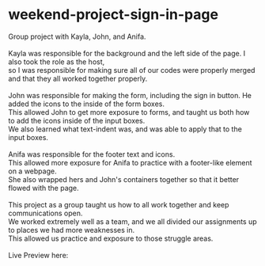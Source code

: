 # weekend-project-sign-in-page
Group project with Kayla, John, and Anifa.<br />
<br />
Kayla was responsible for the background and the left side of the page. I also took the role as the host,<br />
so I was responsible for making sure all of our codes were properly merged and that they all worked together properly.<br />
<br />
John was responsible for making the form, including the sign in button. He added the icons to the inside of the form boxes.<br />
This allowed John to get more exposure to forms, and taught us both how to add the icons inside of the input boxes.<br />
We also learned what text-indent was, and was able to apply that to the input boxes.<br />
<br />
Anifa was responsible for the footer text and icons.<br />
This allowed more exposure for Anifa to practice with a footer-like element on a webpage.<br />
She also wrapped hers and John's containers together so that it better flowed with the page.<br />
<br />
This project as a group taught us how to all work together and keep communications open.<br />
We worked extremely well as a team, and we all divided our assignments up to places we had more weaknesses in.<br />
This allowed us practice and exposure to those struggle areas.<br />
<br />
Live Preview here: 
